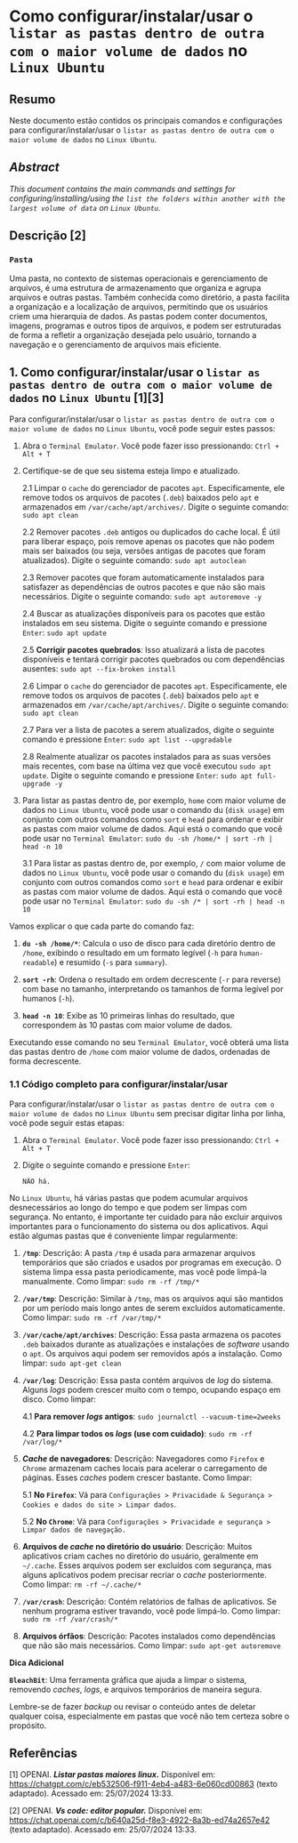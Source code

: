 # Como configurar/instalar/usar o `listar as pastas dentro de outra com o maior volume de dados` no `Linux Ubuntu`

## Resumo

Neste documento estão contidos os principais comandos e configurações para configurar/instalar/usar o `listar as pastas dentro de outra com o maior volume de dados` no `Linux Ubuntu`.

## _Abstract_

_This document contains the main commands and settings for configuring/installing/using the `list the folders within another with the largest volume of data` on `Linux Ubuntu`._

## Descrição [2]

### `Pasta`

Uma pasta, no contexto de sistemas operacionais e gerenciamento de arquivos, é uma estrutura de armazenamento que organiza e agrupa arquivos e outras pastas. Também conhecida como diretório, a pasta facilita a organização e a localização de arquivos, permitindo que os usuários criem uma hierarquia de dados. As pastas podem conter documentos, imagens, programas e outros tipos de arquivos, e podem ser estruturadas de forma a refletir a organização desejada pelo usuário, tornando a navegação e o gerenciamento de arquivos mais eficiente.


## 1. Como configurar/instalar/usar o `listar as pastas dentro de outra com o maior volume de dados` no `Linux Ubuntu` [1][3]

Para configurar/instalar/usar o `listar as pastas dentro de outra com o maior volume de dados` no `Linux Ubuntu`, você pode seguir estes passos:

1. Abra o `Terminal Emulator`. Você pode fazer isso pressionando: `Ctrl + Alt + T`

2. Certifique-se de que seu sistema esteja limpo e atualizado.

    2.1 Limpar o `cache` do gerenciador de pacotes `apt`. Especificamente, ele remove todos os arquivos de pacotes (`.deb`) baixados pelo `apt` e armazenados em `/var/cache/apt/archives/`. Digite o seguinte comando: `sudo apt clean` 
    
    2.2 Remover pacotes `.deb` antigos ou duplicados do cache local. É útil para liberar espaço, pois remove apenas os pacotes que não podem mais ser baixados (ou seja, versões antigas de pacotes que foram atualizados). Digite o seguinte comando: `sudo apt autoclean`

    2.3 Remover pacotes que foram automaticamente instalados para satisfazer as dependências de outros pacotes e que não são mais necessários. Digite o seguinte comando: `sudo apt autoremove -y`

    2.4 Buscar as atualizações disponíveis para os pacotes que estão instalados em seu sistema. Digite o seguinte comando e pressione `Enter`: `sudo apt update`

    2.5 **Corrigir pacotes quebrados**: Isso atualizará a lista de pacotes disponíveis e tentará corrigir pacotes quebrados ou com dependências ausentes: `sudo apt --fix-broken install`

    2.6 Limpar o `cache` do gerenciador de pacotes `apt`. Especificamente, ele remove todos os arquivos de pacotes (`.deb`) baixados pelo `apt` e armazenados em `/var/cache/apt/archives/`. Digite o seguinte comando: `sudo apt clean` 
    
    2.7 Para ver a lista de pacotes a serem atualizados, digite o seguinte comando e pressione `Enter`:  `sudo apt list --upgradable`

    2.8 Realmente atualizar os pacotes instalados para as suas versões mais recentes, com base na última vez que você executou `sudo apt update`. Digite o seguinte comando e pressione `Enter`: `sudo apt full-upgrade -y`
    

3. Para listar as pastas dentro de, por exemplo, `home` com maior volume de dados no `Linux Ubuntu`, você pode usar o comando du (`disk usage`) em conjunto com outros comandos como `sort` e `head` para ordenar e exibir as pastas com maior volume de dados. Aqui está o comando que você pode usar no `Terminal Emulator`: `sudo du -sh /home/* | sort -rh | head -n 10`

    3.1 Para listar as pastas dentro de, por exemplo, `/` com maior volume de dados no `Linux Ubuntu`, você pode usar o comando du (`disk usage`) em conjunto com outros comandos como `sort` e `head` para ordenar e exibir as pastas com maior volume de dados. Aqui está o comando que você pode usar no `Terminal Emulator`: `sudo du -sh /* | sort -rh | head -n 10`


Vamos explicar o que cada parte do comando faz:

1. **`du -sh /home/*`**: Calcula o uso de disco para cada diretório dentro de `/home`, exibindo o resultado em um formato legível (`-h` para `human-readable`) e resumido (`-s` para `summary`).

2. **`sort -rh`**: Ordena o resultado em ordem decrescente (`-r` para reverse) com base no tamanho, interpretando os tamanhos de forma legível por humanos (`-h`).

3. **`head -n 10`**: Exibe as 10 primeiras linhas do resultado, que correspondem às 10 pastas com maior volume de dados.

Executando esse comando no seu `Terminal Emulator`, você obterá uma lista das pastas dentro de `/home` com maior volume de dados, ordenadas de forma decrescente.


### 1.1 Código completo para configurar/instalar/usar

Para configurar/instalar/usar o `listar as pastas dentro de outra com o maior volume de dados` no `Linux Ubuntu` sem precisar digitar linha por linha, você pode seguir estas etapas:

1. Abra o `Terminal Emulator`. Você pode fazer isso pressionando: `Ctrl + Alt + T`

2. Digite o seguinte comando e pressione `Enter`:

    ```
    NÃO há.
    ```


No `Linux Ubuntu`, há várias pastas que podem acumular arquivos desnecessários ao longo do tempo e que podem ser limpas com segurança. No entanto, é importante ter cuidado para não excluir arquivos importantes para o funcionamento do sistema ou dos aplicativos. Aqui estão algumas pastas que é conveniente limpar regularmente:

1. **`/tmp`**: Descrição: A pasta `/tmp` é usada para armazenar arquivos temporários que são criados e usados por programas em execução. O sistema limpa essa pasta periodicamente, mas você pode limpá-la manualmente. Como limpar: `sudo rm -rf /tmp/*`

2. **`/var/tmp`**: Descrição: Similar à `/tmp`, mas os arquivos aqui são mantidos por um período mais longo antes de serem excluídos automaticamente. Como limpar: `sudo rm -rf /var/tmp/*`

3. **`/var/cache/apt/archives`**: Descrição: Essa pasta armazena os pacotes `.deb` baixados durante as atualizações e instalações de _software_ usando o `apt`. Os arquivos aqui podem ser removidos após a instalação. Como limpar: `sudo apt-get clean`

4. **`/var/log`**: Descrição: Essa pasta contém arquivos de _log_ do sistema. Alguns _logs_ podem crescer muito com o tempo, ocupando espaço em disco. Como limpar:

    4.1 **Para remover _logs_ antigos**: `sudo journalctl --vacuum-time=2weeks`

    4.2 **Para limpar todos os _logs_ (use com cuidado)**: `sudo rm -rf /var/log/*`

5. **_Cache_ de navegadores**: Descrição: Navegadores como `Firefox` e `Chrome` armazenam caches locais para acelerar o carregamento de páginas. Esses _caches_ podem crescer bastante. Como limpar:

    5.1 **No `Firefox`**: Vá para `Configurações > Privacidade & Segurança > Cookies e dados do site > Limpar dados`.

    5.2 **No `Chrome`**: Vá para `Configurações > Privacidade e segurança > Limpar dados de navegação.`

6. **Arquivos de _cache_ no diretório do usuário**: Descrição: Muitos aplicativos criam caches no diretório do usuário, geralmente em `~/.cache`. Esses arquivos podem ser excluídos com segurança, mas alguns aplicativos podem precisar recriar o _cache_ posteriormente. Como limpar: `rm -rf ~/.cache/*`

7. **`/var/crash`**: Descrição: Contém relatórios de falhas de aplicativos. Se nenhum programa estiver travando, você pode limpá-lo. Como limpar: `sudo rm -rf /var/crash/*`

8. **Arquivos órfãos**: Descrição: Pacotes instalados como dependências que não são mais necessários. Como limpar: `sudo apt-get autoremove`

**Dica Adicional**

**`BleachBit`**: Uma ferramenta gráfica que ajuda a limpar o sistema, removendo _caches_, _logs_, e arquivos temporários de maneira segura.

Lembre-se de fazer _backup_ ou revisar o conteúdo antes de deletar qualquer coisa, especialmente em pastas que você não tem certeza sobre o propósito.

## Referências

[1] OPENAI. ***Listar pastas maiores linux.*** Disponível em: <https://chatgpt.com/c/eb532506-f911-4eb4-a483-6e060cd00863> (texto adaptado). Acessado em: 25/07/2024 13:33.

[2] OPENAI. ***Vs code: editor popular.*** Disponível em: <https://chat.openai.com/c/b640a25d-f8e3-4922-8a3b-ed74a2657e42> (texto adaptado). Acessado em: 25/07/2024 13:33.

